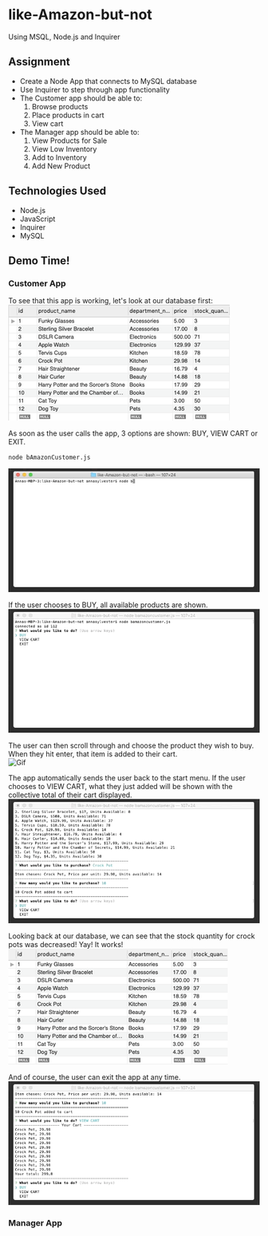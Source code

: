 # like-Amazon-but-not
Using MSQL, Node.js and Inquirer

## Assignment
* Create a Node App that connects to MySQL database
* Use Inquirer to step through app functionality
* The Customer app should be able to:
    1. Browse products
    1. Place products in cart
    1. View cart
* The Manager app should be able to:
    1. View Products for Sale
    1. View Low Inventory
    1. Add to Inventory
    1. Add New Product

## Technologies Used
* Node.js
* JavaScript
* Inquirer
* MySQL

## Demo Time!

### Customer App
To see that this app is working, let's look at our database first:  
![Img](images/customer_before.png)

As soon as the user calls the app, 3 options are shown: BUY, VIEW CART or EXIT.  
```bash
node bAmazonCustomer.js
```  
![Gif](gifs/customer_step1.gif)  

If the user chooses to BUY, all available products are shown.  
![Gif](gifs/customer_step2.gif)

The user can then scroll through and choose the product they wish to buy. When they hit enter, that item is added to their cart.  
![Gif](gifs/customer_step3.gif)  

The app automatically sends the user back to the start menu. If the user chooses to VIEW CART, what they just added will be shown with the collective total of their cart displayed.  
![Gif](gifs/customer_step4.gif)  

Looking back at our database, we can see that the stock quantity for crock pots was decreased! Yay! It works!  
![Img](images/customer_after.png)  

And of course, the user can exit the app at any time.  
![Gif](gifs/customer_step5.gif)  

### Manager App

